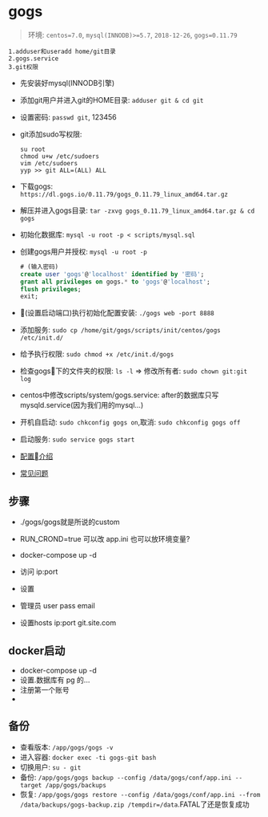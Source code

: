 # gogs
> 环境: `centos=7.0`, `mysql(INNODB)>=5.7`, `2018-12-26`, `gogs=0.11.79`

```
1.adduser和useradd home/git目录
2.gogs.service
3.git权限
```
- 先安装好mysql(INNODB引擎)
- 添加git用户并进入git的HOME目录: `adduser git & cd git`
- 设置密码: `passwd git`, 123456
- git添加sudo写权限: 
  ```
  su root
  chmod u+w /etc/sudoers
  vim /etc/sudoers
  yyp >> git ALL=(ALL) ALL
  ```
- 下载gogs: `https://dl.gogs.io/0.11.79/gogs_0.11.79_linux_amd64.tar.gz`
- 解压并进入gogs目录: `tar -zxvg gogs_0.11.79_linux_amd64.tar.gz & cd gogs`
- 初始化数据库: `mysql -u root -p < scripts/mysql.sql`
- 创建gogs用户并授权: `mysql -u root -p`
  ```sql
  # (输入密码)
  create user 'gogs'@'localhost' identified by '密码';
  grant all privileges on gogs.* to 'gogs'@'localhost';
  flush privileges;
  exit;
  ```
- (设置启动端口)执行初始化配置安装: `./gogs web -port 8888`
- 添加服务: `sudo cp /home/git/gogs/scripts/init/centos/gogs /etc/init.d/`
- 给予执行权限: `sudo chmod +x /etc/init.d/gogs`
- 检查gogs下的文件夹的权限: `ls -l` => 修改所有者: `sudo chown git:git log`
- centos中修改scripts/system/gogs.service: after的数据库只写mysqld.service(因为我们用的mysql...)
- 开机自启动: `sudo chkconfig gogs on`,取消: `sudo chkconfig gogs off`
- 启动服务: `sudo service gogs start`

- [配置介绍](https://gogs.io/docs/advanced/configuration_cheat_sheet)
- [常见问题](https://gogs.io/docs/intro/faqs)

## 步骤
- ./gogs/gogs就是所说的custom
- RUN_CROND=true 可以改 app.ini 也可以放环境变量?

- docker-compose up -d
- 访问 ip:port
- 设置
- 管理员 user pass email
- 设置hosts ip:port git.site.com

## docker启动
- docker-compose up -d
- 设置.数据库有 pg 的...
- 注册第一个账号
- 
## 备份
- 查看版本: `/app/gogs/gogs -v`
- 进入容器: `docker exec -ti gogs-git bash`
- 切换用户: `su - git`
- 备份: `/app/gogs/gogs backup --config /data/gogs/conf/app.ini --target /app/gogs/backups`
- 恢复: `/app/gogs/gogs restore --config /data/gogs/conf/app.ini --from /data/backups/gogs-backup.zip /tempdir=/data`.FATAL了还是恢复成功